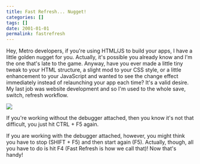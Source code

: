 ```yaml
---
title: Fast Refresh... Nugget!
categories: []
tags: []
date: 2001-01-01
permalink: fastrefresh
---
```



Hey, Metro developers, if you're using HTML/JS to build your apps, I have a little golden nugget for you. Actually, it's possible you already know and I'm the one that's late to the game. Anyway, have you ever made a little tiny tweak to your HTML structure, a slight mod to your CSS style, or a little enhancement to your JavaScript and wanted to see the change effect immediately instead of relaunching your app each time? It's a valid desire. My last job was website development and so I'm used to the whole save, switch, refresh workflow.
<!-- more -->

![](/files/fastrefresh_01.png)

If you're working without the debugger attached, then you know it's not that difficult, you just hit CTRL + F5 again.

If you are working with the debugger attached, however, you might think you have to stop (SHIFT + F5) and then start again (F5). Actually, though, all you have to do is hit F4 (Fast Refresh is how we call that)! Now that's handy!